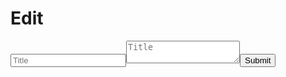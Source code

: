 # Edit
<form id="edit-form"><input name="title" type="text" placeholder="Title" /><textarea name="body" placeholder="Title" form="edit-form"></textarea><span id="error-msg" style="color:red;"></span><input type="submit" /></form>
<script>
    const form = document.getElementById('edit-form');
    const errMsg = document.getElementById('error-msg');
    form.addEventListener('submit', event => {
        event.preventDefault();
        const data = (new FormData(form)).forEach((value, key) => object[key] = value);
        let err = false;
        fetch('https://gh-wiki-api.programmeruser.repl.co', {
            method: 'POST',
            body: JSON.stringify(data)
        }).then(res => {
            if (!res.ok) {
                err = true;
                return res.text();
            }
        }).then(text => {
            if (err) return errMsg.textContent = text;
            else location.href = 'https://programmeruser2.github.io/wiki/wiki/' + encodeURIComponent(data.title);
        });
    });
</script>
